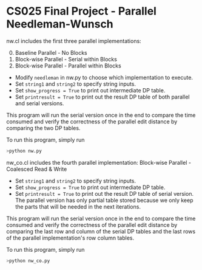 CS025 Final Project - Parallel Needleman-Wunsch
===============================================

nw.cl includes the first three parallel implementations:

0. Baseline Parallel - No Blocks
0. Block-wise Parallel - Serial within Blocks
0. Block-wise Parallel - Parallel within Blocks

* Modify `needleman` in nw.py to choose which implementation to execute.
* Set `string1` and `string2` to specify string inputs.
* Set `show_progress = True` to print out intermediate DP table.
* Set `printresult = True` to print out the result DP table of both parallel and serial versions.

This program will run the serial version once in the end to compare the time consumed and verify the correctness of the parallel edit distance by comparing the two DP tables.

To run this program, simply run

```python
>python nw.py
```

nw_co.cl includes the fourth parallel implementation: Block-wise Parallel - Coalesced Read & Write

* Set `string1` and `string2` to specify string inputs.
* Set `show_progress = True` to print out intermediate DP table.
* Set `printresult = True` to print out the result DP table of serial version. The parallel version has only partial table stored because we only keep the parts that will be needed in the next iterations.

This program will run the serial version once in the end to compare the time consumed and verify the correctness of the parallel edit distance by comparing the last row and column of the serial DP tables and the last rows of the parallel implementation's row column tables.

To run this program, simply run

```python
>python nw_co.py
```